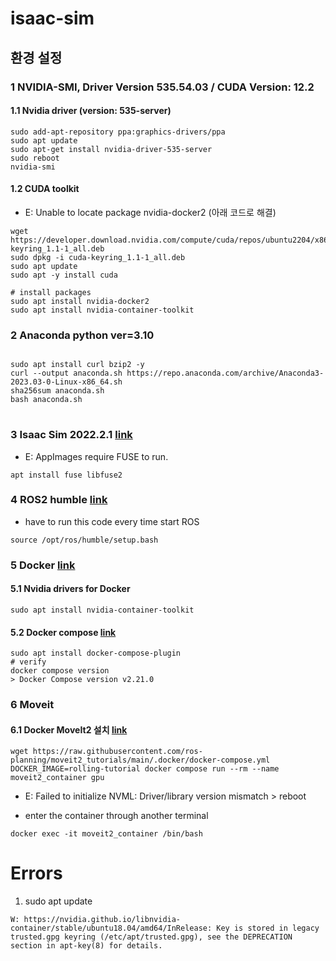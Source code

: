 # isaac-sim

## 환경 설정

### 1 NVIDIA-SMI, Driver Version 535.54.03 / CUDA Version: 12.2
#### 1.1 Nvidia driver (version: 535-server)
```
sudo add-apt-repository ppa:graphics-drivers/ppa
sudo apt update  
sudo apt-get install nvidia-driver-535-server  
sudo reboot  
nvidia-smi  
```
#### 1.2 CUDA toolkit
- E: Unable to locate package nvidia-docker2 (아래 코드로 해결)
```
wget https://developer.download.nvidia.com/compute/cuda/repos/ubuntu2204/x86_64/cuda-keyring_1.1-1_all.deb
sudo dpkg -i cuda-keyring_1.1-1_all.deb
sudo apt update
sudo apt -y install cuda

# install packages
sudo apt install nvidia-docker2
sudo apt install nvidia-container-toolkit
```

### 2 Anaconda python ver=3.10
<pre>
<code>
sudo apt install curl bzip2 -y  
curl --output anaconda.sh https://repo.anaconda.com/archive/Anaconda3-2023.03-0-Linux-x86_64.sh  
sha256sum anaconda.sh  
bash anaconda.sh  
</code>
</pre>

### 3 Isaac Sim 2022.2.1 [link](https://www.nvidia.com/en-us/omniverse/download/#ov-download)
- E: AppImages require FUSE to run.
```
apt install fuse libfuse2
```

### 4 ROS2 humble [link](https://docs.ros.org/en/humble/Installation/Ubuntu-Install-Debians.html)
- have to run this code every time start ROS
```
source /opt/ros/humble/setup.bash
```

### 5 Docker [link](https://docs.docker.com/engine/install/ubuntu)
#### 5.1 Nvidia drivers for Docker
```
sudo apt install nvidia-container-toolkit
```
#### 5.2 Docker compose [link](https://docs.docker.com/compose/install/linux/#install-using-the-repository)
```
sudo apt install docker-compose-plugin
# verify
docker compose version
> Docker Compose version v2.21.0
```

### 6 Moveit
#### 6.1 Docker MoveIt2 설치 [link](https://moveit.picknik.ai/main/doc/how_to_guides/how_to_setup_docker_containers_in_ubuntu.html)
```
wget https://raw.githubusercontent.com/ros-planning/moveit2_tutorials/main/.docker/docker-compose.yml
DOCKER_IMAGE=rolling-tutorial docker compose run --rm --name moveit2_container gpu
```
- E: Failed to initialize NVML: Driver/library version mismatch > reboot


- enter the container through another terminal
```
docker exec -it moveit2_container /bin/bash
```




# Errors
1. sudo apt update
```
W: https://nvidia.github.io/libnvidia-container/stable/ubuntu18.04/amd64/InRelease: Key is stored in legacy trusted.gpg keyring (/etc/apt/trusted.gpg), see the DEPRECATION section in apt-key(8) for details.
```




